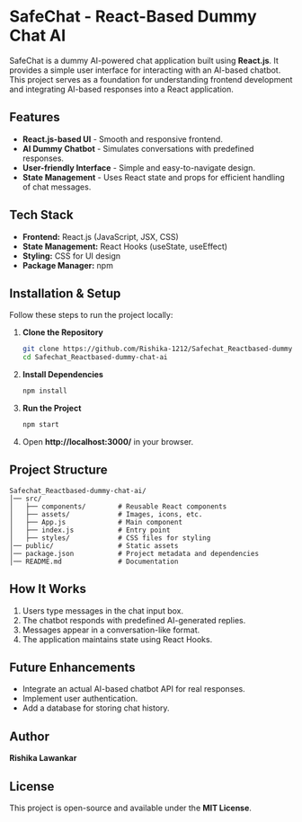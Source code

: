 # SafeChat - React-Based Dummy Chat AI

SafeChat is a dummy AI-powered chat application built using **React.js**. It provides a simple user interface for interacting with an AI-based chatbot. This project serves as a foundation for understanding frontend development and integrating AI-based responses into a React application.

## Features
- **React.js-based UI** - Smooth and responsive frontend.
- **AI Dummy Chatbot** - Simulates conversations with predefined responses.
- **User-friendly Interface** - Simple and easy-to-navigate design.
- **State Management** - Uses React state and props for efficient handling of chat messages.

## Tech Stack
- **Frontend:** React.js (JavaScript, JSX, CSS)
- **State Management:** React Hooks (useState, useEffect)
- **Styling:** CSS for UI design
- **Package Manager:** npm

## Installation & Setup
Follow these steps to run the project locally:

1. **Clone the Repository**
   ```bash
   git clone https://github.com/Rishika-1212/Safechat_Reactbased-dummy-chat-ai.git
   cd Safechat_Reactbased-dummy-chat-ai
   ```

2. **Install Dependencies**
   ```bash
   npm install
   ```

3. **Run the Project**
   ```bash
   npm start
   ```

4. Open **http://localhost:3000/** in your browser.

## Project Structure
```
Safechat_Reactbased-dummy-chat-ai/
│── src/
│   ├── components/        # Reusable React components
│   ├── assets/            # Images, icons, etc.
│   ├── App.js             # Main component
│   ├── index.js           # Entry point
│   ├── styles/            # CSS files for styling
│── public/                # Static assets
│── package.json           # Project metadata and dependencies
│── README.md              # Documentation
```

## How It Works
1. Users type messages in the chat input box.
2. The chatbot responds with predefined AI-generated replies.
3. Messages appear in a conversation-like format.
4. The application maintains state using React Hooks.

## Future Enhancements
- Integrate an actual AI-based chatbot API for real responses.
- Implement user authentication.
- Add a database for storing chat history.

## Author
**Rishika Lawankar**

## License
This project is open-source and available under the **MIT License**.

